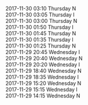 2017-11-30 03:10 Thursday  N  
2017-11-30 03:05 Thursday  I  
2017-11-30 03:00 Thursday  N  
2017-11-30 01:50 Thursday  I  
2017-11-30 01:45 Thursday  N  
2017-11-30 01:35 Thursday  I  
2017-11-30 01:25 Thursday  N  
2017-11-29 20:45 Wednesday  I  
2017-11-29 20:40 Wednesday  N  
2017-11-29 20:20 Wednesday  I  
2017-11-29 18:40 Wednesday  N  
2017-11-29 18:35 Wednesday  I  
2017-11-29 15:20 Wednesday  N  
2017-11-29 15:15 Wednesday  I  
2017-11-29 14:15 Wednesday  N  
